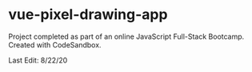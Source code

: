 # vue-pixel-drawing-app
Project completed as part of an online JavaScript Full-Stack Bootcamp. Created with CodeSandbox.

Last Edit: 8/22/20
